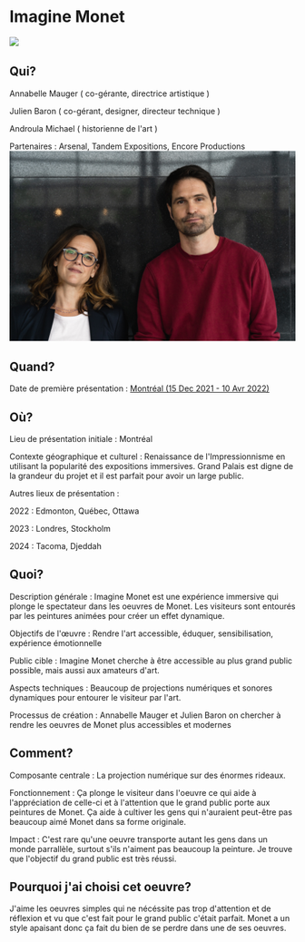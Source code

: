 # Imagine Monet 
![](img/imagine-monet.avif)
## Qui?
Annabelle Mauger ( co-gérante, directrice artistique )

Julien Baron ( co-gérant, designer, directeur technique )

Androula Michael ( historienne de l'art )

Partenaires : Arsenal, Tandem Expositions, Encore Productions
![](img/annabelle-mauger-julien-baron.jpg)
## Quand?
Date de première présentation : [ Montréal (15 Dec 2021 - 10 Avr 2022)](https://www.arsenalcontemporary.com/mtl/fr/exhib/detail/imagine-monet)
## Où?
Lieu de présentation initiale : Montréal

Contexte géographique et culturel : Renaissance de l'Impressionnisme en utilisant la popularité des expositions immersives. Grand Palais est digne de la grandeur du projet et il est parfait pour avoir un large public.

Autres lieux de présentation :

2022 : Edmonton, Québec, Ottawa

2023 : Londres, Stockholm

2024 : Tacoma, Djeddah
## Quoi?
Description générale : Imagine Monet est une expérience immersive qui plonge le spectateur dans les oeuvres de Monet. Les visiteurs sont entourés par les peintures animées pour créer un effet dynamique.

Objectifs de l'œuvre : Rendre l'art accessible, éduquer, sensibilisation, expérience émotionnelle

Public cible : Imagine Monet cherche à être accessible au plus grand public possible, mais aussi aux amateurs d'art.

Aspects techniques : Beaucoup de projections numériques et sonores dynamiques pour entourer le visiteur par l'art.

Processus de création : Annabelle Mauger et Julien Baron on chercher à rendre les oeuvres de Monet plus accessibles et modernes
## Comment?
Composante centrale : La projection numérique sur des énormes rideaux.

Fonctionnement : Ça plonge le visiteur dans l'oeuvre ce qui aide à l'appréciation de celle-ci et à l'attention que le grand public porte aux peintures de Monet. Ça aide à cultiver les gens qui n'auraient peut-être pas beaucoup aimé Monet dans sa forme originale.

Impact : C'est rare qu'une oeuvre transporte autant les gens dans un monde parrallèle, surtout s'ils n'aiment pas beaucoup la peinture. Je trouve que l'objectif du grand public est très réussi.
## Pourquoi j'ai choisi cet oeuvre?
J'aime les oeuvres simples qui ne nécéssite pas trop d'attention et de réflexion et vu que c'est fait pour le grand public c'était parfait. Monet a un style apaisant donc ça fait du bien de se perdre dans une de ses oeuvres.
